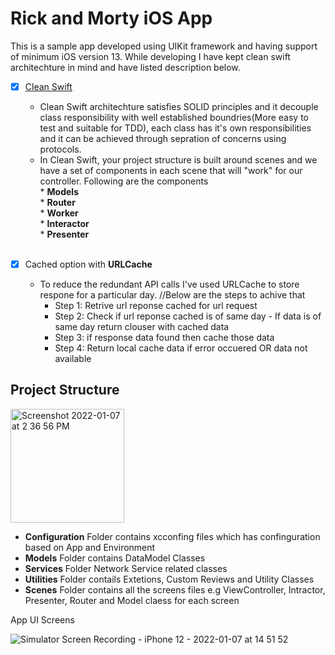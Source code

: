 # Rick and Morty iOS App

This is a sample app developed using UIKit framework and having support of minimum iOS version 13. While developing I have kept clean swift architechture in mind and have listed description below. 

- [x] [Clean Swift](https://clean-swift.com/)
     - Clean Swift architechture satisfies SOLID principles and it decouple class responsibility with well established boundries(More easy to test and suitable for TDD), each class has it's own responsibilities and it can be achieved through sepration of concerns using protocols.
     - In Clean Swift, your project structure is built around scenes and we have a set of components in each scene that will "work" for our controller. Following are the components<br /> 
      * **Models**<br /> 
      * **Router**<br /> 
      * **Worker**<br /> 
      * **Interactor**<br /> 
      * **Presenter**<br /> <br /> 

- [x] Cached option with **URLCache**
     - To reduce the redundant API calls I've used URLCache to store respone for a particular day.
           //Below are the steps to achive that
          - Step 1: Retrive url reponse cached for url request
          - Step 2: Check if url reponse cached is of same day
                   - If data is of same day return clouser with cached data
          - Step 3: if response data found then cache those data
          - Step 4: Return local cache data if error occuered OR data not available

## Project Structure
<img width="182" alt="Screenshot 2022-01-07 at 2 36 56 PM" src="https://user-images.githubusercontent.com/3881137/148520027-fc239442-52a9-4c2a-ba14-977a24237d90.png">

- **Configuration** Folder contains xcconfing files which has confinguration based on App and Environment 
- **Models** Folder contains DataModel Classes
- **Services** Folder Network Service related classes
- **Utilities** Folder contails Extetions, Custom Reviews and Utility Classes
- **Scenes** Folder contains all the screens files e.g ViewController, Intractor, Presenter, Router and Model claess for each screen


App UI Screens


![Simulator Screen Recording - iPhone 12 - 2022-01-07 at 14 51 52](https://user-images.githubusercontent.com/3881137/148522588-013c0c3e-7614-4d39-a3df-28adf5968a37.gif)
